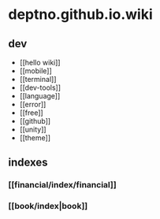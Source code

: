 # deptno.github.io.wiki

## dev
- [[hello wiki]]
- [[mobile]]
- [[terminal]]
- [[dev-tools]]
- [[language]]
- [[error]]
- [[free]]
- [[github]]
- [[unity]]
- [[theme]]

## indexes
### [[financial/index/financial]]
### [[book/index|book]]
